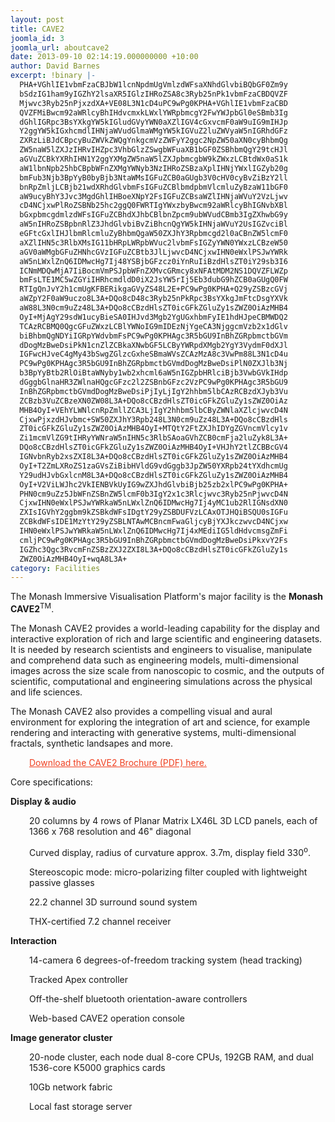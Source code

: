 ```yaml
---
layout: post
title: CAVE2
joomla_id: 3
joomla_url: aboutcave2
date: 2013-09-10 02:14:19.000000000 +10:00
author: David Barnes
excerpt: !binary |-
  PHA+VGhlIE1vbmFzaCBJbW1lcnNpdmUgVmlzdWFsaXNhdGlvbiBQbGF0Zm9y
  bSdzIG1ham9yIGZhY2lsaXR5IGlzIHRoZSA8c3Ryb25nPk1vbmFzaCBDQVZF
  Mjwvc3Ryb25nPjxzdXA+VE08L3N1cD4uPC9wPg0KPHA+VGhlIE1vbmFzaCBD
  QVZFMiBwcm92aWRlcyBhIHdvcmxkLWxlYWRpbmcgY2FwYWJpbGl0eSBmb3Ig
  dGhlIGRpc3BsYXkgYW5kIGludGVyYWN0aXZlIGV4cGxvcmF0aW9uIG9mIHJp
  Y2ggYW5kIGxhcmdlIHNjaWVudGlmaWMgYW5kIGVuZ2luZWVyaW5nIGRhdGFz
  ZXRzLiBJdCBpcyBuZWVkZWQgYnkgcmVzZWFyY2ggc2NpZW50aXN0cyBhbmQg
  ZW5naW5lZXJzIHRvIHZpc3VhbGlzZSwgbWFuaXB1bGF0ZSBhbmQgY29tcHJl
  aGVuZCBkYXRhIHN1Y2ggYXMgZW5naW5lZXJpbmcgbW9kZWxzLCBtdWx0aS1k
  aW1lbnNpb25hbCBpbWFnZXMgYWNyb3NzIHRoZSBzaXplIHNjYWxlIGZyb20g
  bmFub3Njb3BpYyB0byBjb3NtaWMsIGFuZCB0aGUgb3V0cHV0cyBvZiBzY2ll
  bnRpZmljLCBjb21wdXRhdGlvbmFsIGFuZCBlbmdpbmVlcmluZyBzaW11bGF0
  aW9ucyBhY3Jvc3MgdGhlIHBoeXNpY2FsIGFuZCBsaWZlIHNjaWVuY2VzLjwv
  cD4NCjxwPlRoZSBNb25hc2ggQ0FWRTIgYWxzbyBwcm92aWRlcyBhIGNvbXBl
  bGxpbmcgdmlzdWFsIGFuZCBhdXJhbCBlbnZpcm9ubWVudCBmb3IgZXhwbG9y
  aW5nIHRoZSBpbnRlZ3JhdGlvbiBvZiBhcnQgYW5kIHNjaWVuY2UsIGZvciBl
  eGFtcGxlIHJlbmRlcmluZyBhbmQgaW50ZXJhY3Rpbmcgd2l0aCBnZW5lcmF0
  aXZlIHN5c3RlbXMsIG11bHRpLWRpbWVuc2lvbmFsIGZyYWN0YWxzLCBzeW50
  aGV0aWMgbGFuZHNhcGVzIGFuZCBtb3JlLjwvcD4NCjxwIHN0eWxlPSJwYWRk
  aW5nLWxlZnQ6IDMwcHg7Ij48YSBjbGFzcz0iYnRuIiBzdHlsZT0iY29sb3I6
  ICNmMDQwMjA7IiBocmVmPSJpbWFnZXMvcGRmcy8xNFAtMDM2NS1DQVZFLWZp
  bmFsLTE1MC5wZGYiIHRhcmdldD0iX2JsYW5rIj5Eb3dubG9hZCB0aGUgQ0FW
  RTIgQnJvY2h1cmUgKFBERikgaGVyZS48L2E+PC9wPg0KPHA+Q29yZSBzcGVj
  aWZpY2F0aW9uczo8L3A+DQo8cD48c3Ryb25nPkRpc3BsYXkgJmFtcDsgYXVk
  aW88L3N0cm9uZz48L3A+DQo8cCBzdHlsZT0icGFkZGluZy1sZWZ0OiAzMHB4
  OyI+MjAgY29sdW1ucyBieSA0IHJvd3Mgb2YgUGxhbmFyIE1hdHJpeCBMWDQ2
  TCAzRCBMQ0QgcGFuZWxzLCBlYWNoIG9mIDEzNjYgeCA3NjggcmVzb2x1dGlv
  biBhbmQgNDYiIGRpYWdvbmFsPC9wPg0KPHAgc3R5bGU9InBhZGRpbmctbGVm
  dDogMzBweDsiPkN1cnZlZCBkaXNwbGF5LCByYWRpdXMgb2YgY3VydmF0dXJl
  IGFwcHJveC4gMy43bSwgZGlzcGxheSBmaWVsZCAzMzA8c3VwPm88L3N1cD4u
  PC9wPg0KPHAgc3R5bGU9InBhZGRpbmctbGVmdDogMzBweDsiPlN0ZXJlb3Nj
  b3BpYyBtb2RlOiBtaWNyby1wb2xhcml6aW5nIGZpbHRlciBjb3VwbGVkIHdp
  dGggbGlnaHR3ZWlnaHQgcGFzc2l2ZSBnbGFzc2VzPC9wPg0KPHAgc3R5bGU9
  InBhZGRpbmctbGVmdDogMzBweDsiPjIyLjIgY2hhbm5lbCAzRCBzdXJyb3Vu
  ZCBzb3VuZCBzeXN0ZW08L3A+DQo8cCBzdHlsZT0icGFkZGluZy1sZWZ0OiAz
  MHB4OyI+VEhYLWNlcnRpZmllZCA3LjIgY2hhbm5lbCByZWNlaXZlcjwvcD4N
  CjxwPjxzdHJvbmc+SW50ZXJhY3Rpb248L3N0cm9uZz48L3A+DQo8cCBzdHls
  ZT0icGFkZGluZy1sZWZ0OiAzMHB4OyI+MTQtY2FtZXJhIDYgZGVncmVlcy1v
  Zi1mcmVlZG9tIHRyYWNraW5nIHN5c3RlbSAoaGVhZCB0cmFja2luZyk8L3A+
  DQo8cCBzdHlsZT0icGFkZGluZy1sZWZ0OiAzMHB4OyI+VHJhY2tlZCBBcGV4
  IGNvbnRyb2xsZXI8L3A+DQo8cCBzdHlsZT0icGFkZGluZy1sZWZ0OiAzMHB4
  OyI+T2ZmLXRoZS1zaGVsZiBibHVldG9vdGggb3JpZW50YXRpb24tYXdhcmUg
  Y29udHJvbGxlcnM8L3A+DQo8cCBzdHlsZT0icGFkZGluZy1sZWZ0OiAzMHB4
  OyI+V2ViLWJhc2VkIENBVkUyIG9wZXJhdGlvbiBjb25zb2xlPC9wPg0KPHA+
  PHN0cm9uZz5JbWFnZSBnZW5lcmF0b3IgY2x1c3Rlcjwvc3Ryb25nPjwvcD4N
  CjxwIHN0eWxlPSJwYWRkaW5nLWxlZnQ6IDMwcHg7Ij4yMC1ub2RlIGNsdXN0
  ZXIsIGVhY2ggbm9kZSBkdWFsIDgtY29yZSBDUFVzLCAxOTJHQiBSQU0sIGFu
  ZCBkdWFsIDE1MzYtY29yZSBLNTAwMCBncmFwaGljcyBjYXJkczwvcD4NCjxw
  IHN0eWxlPSJwYWRkaW5nLWxlZnQ6IDMwcHg7Ij4xMEdiIG5ldHdvcmsgZmFi
  cmljPC9wPg0KPHAgc3R5bGU9InBhZGRpbmctbGVmdDogMzBweDsiPkxvY2Fs
  IGZhc3Qgc3RvcmFnZSBzZXJ2ZXI8L3A+DQo8cCBzdHlsZT0icGFkZGluZy1s
  ZWZ0OiAzMHB4OyI+wqA8L3A+
category: Facilities
---
```

<p>The Monash Immersive Visualisation Platform's major facility is the <strong>Monash CAVE2</strong><sup>TM</sup>.</p>
<p>The Monash CAVE2 provides a world-leading capability for the display and interactive exploration of rich and large scientific and engineering datasets. It is needed by research scientists and engineers to visualise, manipulate and comprehend data such as engineering models, multi-dimensional images across the size scale from nanoscopic to cosmic, and the outputs of scientific, computational and engineering simulations across the physical and life sciences.</p>
<p>The Monash CAVE2 also provides a compelling visual and aural environment for exploring the integration of art and science, for example rendering and interacting with generative systems, multi-dimensional fractals, synthetic landsapes and more.</p>
<p style="padding-left: 30px;"><a class="btn" style="color: #f04020;" href="images/pdfs/14P-0365-CAVE-final-150.pdf" target="_blank">Download the CAVE2 Brochure (PDF) here.</a></p>
<p>Core specifications:</p>
<p><strong>Display &amp; audio</strong></p>
<p style="padding-left: 30px;">20 columns by 4 rows of Planar Matrix LX46L 3D LCD panels, each of 1366 x 768 resolution and 46" diagonal</p>
<p style="padding-left: 30px;">Curved display, radius of curvature approx. 3.7m, display field 330<sup>o</sup>.</p>
<p style="padding-left: 30px;">Stereoscopic mode: micro-polarizing filter coupled with lightweight passive glasses</p>
<p style="padding-left: 30px;">22.2 channel 3D surround sound system</p>
<p style="padding-left: 30px;">THX-certified 7.2 channel receiver</p>
<p><strong>Interaction</strong></p>
<p style="padding-left: 30px;">14-camera 6 degrees-of-freedom tracking system (head tracking)</p>
<p style="padding-left: 30px;">Tracked Apex controller</p>
<p style="padding-left: 30px;">Off-the-shelf bluetooth orientation-aware controllers</p>
<p style="padding-left: 30px;">Web-based CAVE2 operation console</p>
<p><strong>Image generator cluster</strong></p>
<p style="padding-left: 30px;">20-node cluster, each node dual 8-core CPUs, 192GB RAM, and dual 1536-core K5000 graphics cards</p>
<p style="padding-left: 30px;">10Gb network fabric</p>
<p style="padding-left: 30px;">Local fast storage server</p>
<p style="padding-left: 30px;"> </p>
